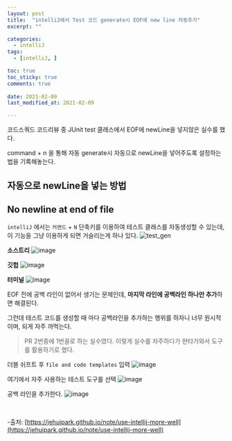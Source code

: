 ```yaml
---
layout: post
title:  "intelliJ에서 Test 코드 generate시 EOF에 new line 자동추가"
excerpt: ""

categories:
  - intelliJ
tags:
  - [intelliJ, ]

toc: true
toc_sticky: true
comments: true
 
date: 2021-02-09
last_modified_at: 2021-02-09

---
```


코드스쿼드 코드리뷰 중 JUnit test 클래스에서 EOF에 newLine을 넣지않은 실수를 했다.

command + n 을 통해 자동 generate시 자동으로 newLine을 넣어주도록 설정하는 법을 기록해놓는다.

## 자동으로 newLine을 넣는 방법

## No newline at end of file

`intelliJ` 에서는 `커맨드` + `N` 단축키를 이용하여 테스트 클래스를 자동생성할 수 있는데, 이 기능을 그냥 이용하게 되면 거슬리는게 하나 있다.
![test_gen](https://user-images.githubusercontent.com/25237661/79998744-0b9ed000-84f6-11ea-845c-b0e5f621453b.gif)

**소스트리**
![image](https://user-images.githubusercontent.com/25237661/80000609-4f92d480-84f8-11ea-81b9-685007f3347f.png)

**깃헙**
![image](https://user-images.githubusercontent.com/25237661/80001543-73a2e580-84f9-11ea-9614-1f321e55f53a.png)

**터미널**
![image](https://user-images.githubusercontent.com/25237661/79999509-f37b8080-84f6-11ea-9b31-2604fd811578.png)

EOF 전에 공백 라인이 없어서 생기는 문제인데, **마지막 라인에 공백라인 하나만 추가**하면 해결된다.

그런데 테스트 코드를 생성할 때 마다 공백라인을 추가하는 행위를 하자니 너무 원시적이며, 되게 자주 까먹는다.

> PR 2번중에 1번꼴로 하는 실수였다. 이렇게 실수를 자주하다가 현타가와서 도구를 활용하기로 했다.

더블 쉬프트 후 `file and code templates` 입력
![image](https://user-images.githubusercontent.com/25237661/80002548-bfa25a00-84fa-11ea-866a-9af093ce17d1.png)

여기에서 자주 사용하는 테스트 도구를 선택
![image](https://user-images.githubusercontent.com/25237661/80002583-caf58580-84fa-11ea-8bc9-5889d91a3471.png)

공백 라인을 추가한다.
![image](https://user-images.githubusercontent.com/25237661/80002993-596a0700-84fb-11ea-9173-b05e93c795cf.png)

<br>

-출처: [https://jehuipark.github.io/note/use-intellij-more-well](https://jehuipark.github.io/note/use-intellij-more-well)

